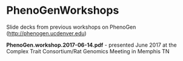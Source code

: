 # PhenoGenWorkshops
Slide decks from previous workshops on PhenoGen (http://phenogen.ucdenver.edu)

**PhenoGen.workshop.2017-06-14.pdf** - presented June 2017 at the Complex Trait Consortium/Rat Genomics Meeting in Memphis TN

